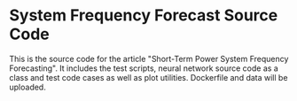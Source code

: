 # System Frequency Forecast Source Code

This is the source code for the article "Short-Term Power System Frequency Forecasting". It includes the test scripts, neural network source code as a class and test code cases as well as plot utilities. Dockerfile and data will be uploaded.






